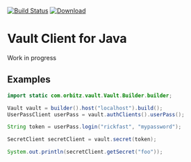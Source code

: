 [![Build Status](https://travis-ci.org/rickfast/vault-client.svg?branch=master)](https://travis-ci.org/rickfast/vault-client)
[ ![Download](https://api.bintray.com/packages/orbitz/vault-client/vault-client/images/download.svg) ](https://bintray.com/orbitz/vault-client/vault-client/_latestVersion)

# Vault Client for Java

Work in progress

## Examples

```java
import static com.orbitz.vault.Vault.Builder.builder;

Vault vault = builder().host("localhost").build();
UserPassClient userPass = vault.authClients().userPass();

String token = userPass.login("rickfast", "mypassword");

SecretClient secretClient = vault.secret(token);

System.out.println(secretClient.getSecret("foo"));
```
